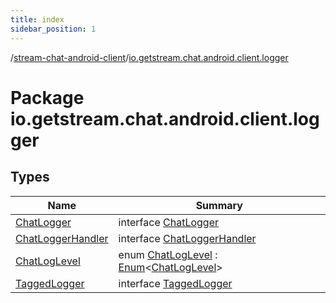 ```yaml
---
title: index
sidebar_position: 1
---
```

/[stream-chat-android-client](../index.md)/[io.getstream.chat.android.client.logger](index.md)  
  
  
  
# Package io.getstream.chat.android.client.logger  
  
  
## Types  
  
|  Name |  Summary | 
|---|---|
| <a name="io.getstream.chat.android.client.logger/ChatLogger///PointingToDeclaration/"></a>[ChatLogger](ChatLogger/index.md)| <a name="io.getstream.chat.android.client.logger/ChatLogger///PointingToDeclaration/"></a>interface [ChatLogger](ChatLogger/index.md)|
| <a name="io.getstream.chat.android.client.logger/ChatLoggerHandler///PointingToDeclaration/"></a>[ChatLoggerHandler](ChatLoggerHandler/index.md)| <a name="io.getstream.chat.android.client.logger/ChatLoggerHandler///PointingToDeclaration/"></a>interface [ChatLoggerHandler](ChatLoggerHandler/index.md)|
| <a name="io.getstream.chat.android.client.logger/ChatLogLevel///PointingToDeclaration/"></a>[ChatLogLevel](ChatLogLevel/index.md)| <a name="io.getstream.chat.android.client.logger/ChatLogLevel///PointingToDeclaration/"></a>enum [ChatLogLevel](ChatLogLevel/index.md) : [Enum](https://kotlinlang.org/api/latest/jvm/stdlib/kotlin/-enum/index.html)&lt;[ChatLogLevel](ChatLogLevel/index.md)&gt; |
| <a name="io.getstream.chat.android.client.logger/TaggedLogger///PointingToDeclaration/"></a>[TaggedLogger](TaggedLogger/index.md)| <a name="io.getstream.chat.android.client.logger/TaggedLogger///PointingToDeclaration/"></a>interface [TaggedLogger](TaggedLogger/index.md)|


